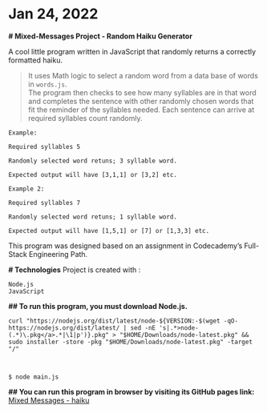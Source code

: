 # Jan 24, 2022
**# Mixed-Messages Project - Random Haiku Generator**


A cool little  program written in JavaScript that randomly returns a correctly formatted haiku. 

>It uses Math logic to select a random word from a data base of words in  `words.js`.  
The program then checks to see how many syllables are in that word and completes the sentence with other randomly chosen words that fit the reminder of the syllables needed. Each sentence can arrive at required syllables count randomly.

```
Example: 

Required syllables 5

Randomly selected word retuns; 3 syllable word.

Expected output will have [3,1,1] or [3,2] etc.

Example 2: 

Required syllables 7

Randomly selected word retuns; 1 syllable word.

Expected output will have [1,5,1] or [7] or [1,3,3] etc. 

```

This program was designed based on an assignment in Codecademy’s Full-Stack Engineering Path.






**# Technologies**
Project is created with :
```
Node.js
JavaScript
```
**## To run this program, you must download Node.js.**
```
curl "https://nodejs.org/dist/latest/node-${VERSION:-$(wget -qO- https://nodejs.org/dist/latest/ | sed -nE 's|.*>node-(.*)\.pkg</a>.*|\1|p')}.pkg" > "$HOME/Downloads/node-latest.pkg" && sudo installer -store -pkg "$HOME/Downloads/node-latest.pkg" -target "/"



$ node main.js
```

**## You can run this program in browser by visiting its GitHub pages link:**
[Mixed Messages - haiku](https://windserenity.github.io/Mixed-Messages-Codecademy/
) 
